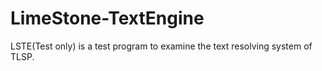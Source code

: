 LimeStone-TextEngine
====================

LSTE(Test only) is a test program to examine the text resolving system of TLSP.
